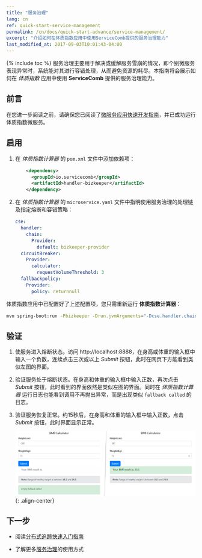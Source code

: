 ```yaml
---
title: "服务治理"
lang: cn
ref: quick-start-service-management
permalink: /cn/docs/quick-start-advance/service-management/
excerpt: "介绍如何在体质指数应用中使用ServiceComb提供的服务治理能力"
last_modified_at: 2017-09-03T10:01:43-04:00
---
```


{% include toc %}
服务治理主要用于解决或缓解服务雪崩的情况，即个别微服务表现异常时，系统能对其进行容错处理，从而避免资源的耗尽。本指南将会展示如何在 *体质指数* 应用中使用 **ServiceComb** 提供的服务治理能力。

## 前言

在您进一步阅读之前，请确保您已阅读了[微服务应用快速开发指南](/cn/docs/quick-start-bmi/)，并已成功运行体质指数微服务。

## 启用

1. 在 *体质指数计算器* 的 `pom.xml` 文件中添加依赖项：

   ```xml
       <dependency>
         <groupId>io.servicecomb</groupId>
         <artifactId>handler-bizkeeper</artifactId>
       </dependency>
   ```

2. 在 *体质指数计算器* 的 `microservice.yaml` 文件中指明使用服务治理的处理链及指定熔断和容错策略：

   ```yaml
   cse:
     handler:
       chain:
         Provider:
           default: bizkeeper-provider
     circuitBreaker:
       Provider:
         calculator:
           requestVolumeThreshold: 3
     fallbackpolicy:
       Provider:
         policy: returnnull
   ```

体质指数应用中已配置好了上述配置项，您只需重新运行 **体质指数计算器**：

```bash
mvn spring-boot:run -Pbizkeeper -Drun.jvmArguments="-Dcse.handler.chain.Provider.default=bizkeeper-provider -Dcse.circuitBreaker.Provider.calculator.requestVolumeThreshold=3 -Dcse.fallbackpolicy.Provider.policy=returnnull"
```

## 验证

1. 使服务进入熔断状态。访问 <a>http://localhost:8888</a>，在身高或体重的输入框中输入一个负数，连续点击三次或以上 *Submit* 按钮，此时在网页下方能看到类似左图的界面。

2. 验证服务处于熔断状态。在身高和体重的输入框中输入正数，再次点击 *Submit* 按钮，此时看到的界面依然是类似左图的界面。同时在 *体质指数计算器* 运行日志也能看到调用不再抛出异常，而是出现类似 `fallback called` 的日志。

3. 验证服务恢复正常。约15秒后，在身高和体重的输入框中输入正数，点击 *Submit* 按钮，此时界面显示正常。

   ![服务治理效果](/assets/images/service-management-result.png){: .align-center}

## 下一步

* 阅读[分布式追踪快速入门指南](/cn/docs/quick-start-advance/distributed-tracing/)

* 了解更多[服务治理](/cn/users/service-management/)的使用方式
